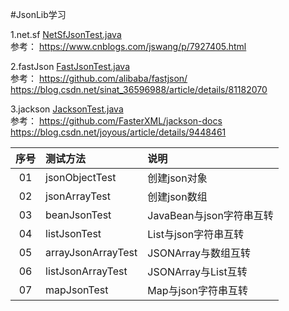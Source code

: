 ﻿#JsonLib学习

1.net.sf
[NetSfJsonTest.java](https://github.com/HelloKittycoder/JavaWebLearning/blob/master/JSONStudy/JSONLibDemo/src/main/java/com/kittycoder/easydemo/NetSfJsonTest.java)  
参考： https://www.cnblogs.com/jswang/p/7927405.html

2.fastJson
[FastJsonTest.java](https://github.com/HelloKittycoder/JavaWebLearning/blob/master/JSONStudy/JSONLibDemo/src/main/java/com/kittycoder/easydemo/FastJsonTest.java)  
参考： https://github.com/alibaba/fastjson/  
https://blog.csdn.net/sinat_36596988/article/details/81182070

3.jackson
[JacksonTest.java](https://github.com/HelloKittycoder/JavaWebLearning/blob/master/JSONStudy/JSONLibDemo/src/main/java/com/kittycoder/easydemo/JacksonTest.java)  
参考： https://github.com/FasterXML/jackson-docs  
https://blog.csdn.net/joyous/article/details/9448461

序号 | 测试方法 | 说明 
:---: | :------- | :-------- 
01 | jsonObjectTest| 创建json对象
02 | jsonArrayTest | 创建json数组 
03 | beanJsonTest | JavaBean与json字符串互转
04 | listJsonTest | List与json字符串互转
05 | arrayJsonArrayTest | JSONArray与数组互转
06 | listJsonArrayTest | JSONArray与List互转
07 | mapJsonTest | Map与json字符串互转
